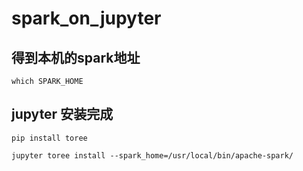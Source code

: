 # spark_on_jupyter
## 得到本机的spark地址

`which SPARK_HOME`

## jupyter 安装完成

`pip install toree`

`jupyter toree install --spark_home=/usr/local/bin/apache-spark/`
